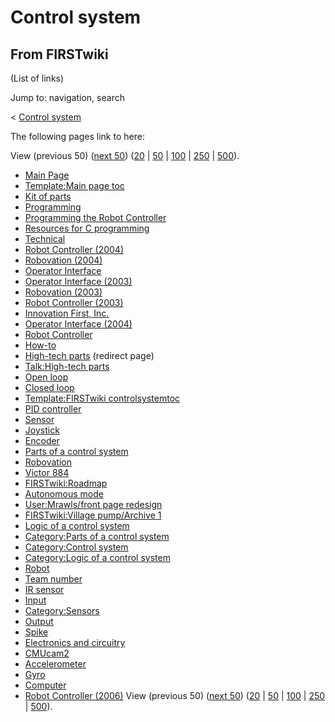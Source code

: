# Control system

## From FIRSTwiki

(List of links)

Jump to: navigation, search

< [Control system](/index.php?title=Control_system&redirect=no "Control
system")

The following pages link to here:

View (previous 50) ([next 50](/index.php?title=Special:Whatlinkshere/Control_system&limit=50&from=5749 "Special:Whatlinkshere/Control system")) ([20](/index.php?title=Special:Whatlinkshere/Control_system&limit=20&from=0 "Special:Whatlinkshere/Control system") | [50](/index.php?title=Special:Whatlinkshere/Control_system&limit=50&from=0 "Special:Whatlinkshere/Control system") | [100](/index.php?title=Special:Whatlinkshere/Control_system&limit=100&from=0 "Special:Whatlinkshere/Control system") | [250](/index.php?title=Special:Whatlinkshere/Control_system&limit=250&from=0 "Special:Whatlinkshere/Control system") | [500](/index.php?title=Special:Whatlinkshere/Control_system&limit=500&from=0 "Special:Whatlinkshere/Control system")).

- [Main Page](Main_Page "Main Page")
- [Template:Main page toc](Template:Main_page_toc "Template:Main page toc")
- [Kit of parts](Kit_of_parts "Kit of parts")
- [Programming](Programming "Programming")
- [Programming the Robot Controller](Programming_the_Robot_Controller "Programming the Robot Controller")
- [Resources for C programming](Resources_for_C_programming "Resources for C programming")
- [Technical](Technical "Technical")
- [Robot Controller (2004)](Robot_Controller_%282004%29 "Robot Controller \(2004\)")
- [Robovation (2004)](Robovation_%282004%29 "Robovation \(2004\)")
- [Operator Interface](operator-interface)
- [Operator Interface (2003)](Operator_Interface_%282003%29 "Operator Interface \(2003\)")
- [Robovation (2003)](Robovation_%282003%29 "Robovation \(2003\)")
- [Robot Controller (2003)](Robot_Controller_%282003%29 "Robot Controller \(2003\)")
- [Innovation First, Inc.](Innovation_First%2C_Inc. "Innovation First, Inc.")
- [Operator Interface (2004)](Operator_Interface_%282004%29 "Operator Interface \(2004\)")
- [Robot Controller](robot-controller)
- [How-to](How-to "How-to")
- [High-tech parts](/index.php?title=High-tech_parts&redirect=no "High-tech parts") (redirect page)
- [Talk:High-tech parts](Talk:High-tech_parts "Talk:High-tech parts")
- [Open loop](Open_loop "Open loop")
- [Closed loop](Closed_loop "Closed loop")
- [Template:FIRSTwiki controlsystemtoc](Template:FIRSTwiki_controlsystemtoc "Template:FIRSTwiki controlsystemtoc")
- [PID controller](PID_controller "PID controller")
- [Sensor](sensor)
- [Joystick](joystick)
- [Encoder](Encoder "Encoder")
- [Parts of a control system](Parts_of_a_control_system "Parts of a control system")
- [Robovation](robovation)
- [Victor 884](victor-884)
- [FIRSTwiki:Roadmap](FIRSTwiki:Roadmap "FIRSTwiki:Roadmap")
- [Autonomous mode](autonomous-mode)
- [User:Mrawls/front page redesign](User:Mrawls/front_page_redesign "User:Mrawls/front page redesign")
- [FIRSTwiki:Village pump/Archive 1](FIRSTwiki:Village_pump/Archive_1 "FIRSTwiki:Village pump/Archive 1")
- [Logic of a control system](Logic_of_a_control_system "Logic of a control system")
- [Category:Parts of a control system](Category:Parts_of_a_control_system "Category:Parts of a control system")
- [Category:Control system](Category:Control_system "Category:Control system")
- [Category:Logic of a control system](Category:Logic_of_a_control_system "Category:Logic of a control system")
- [Robot](Robot "Robot")
- [Team number](Team_number "Team number")
- [IR sensor](IR_sensor "IR sensor")
- [Input](Input "Input")
- [Category:Sensors](Category:Sensors "Category:Sensors")
- [Output](Output "Output")
- [Spike](spike-relay)
- [Electronics and circuitry](Electronics_and_circuitry "Electronics and circuitry")
- [CMUcam2](CMUcam2 "CMUcam2")
- [Accelerometer](Accelerometer "Accelerometer")
- [Gyro](gyro)
- [Computer](Computer "Computer")
- [Robot Controller (2006)](Robot_Controller_%282006%29 "Robot Controller \(2006\)") View (previous 50) ([next 50](/index.php?title=Special:Whatlinkshere/Control_system&limit=50&from=5749 "Special:Whatlinkshere/Control system")) ([20](/index.php?title=Special:Whatlinkshere/Control_system&limit=20&from=0 "Special:Whatlinkshere/Control system") | [50](/index.php?title=Special:Whatlinkshere/Control_system&limit=50&from=0 "Special:Whatlinkshere/Control system") | [100](/index.php?title=Special:Whatlinkshere/Control_system&limit=100&from=0 "Special:Whatlinkshere/Control system") | [250](/index.php?title=Special:Whatlinkshere/Control_system&limit=250&from=0 "Special:Whatlinkshere/Control system") | [500](/index.php?title=Special:Whatlinkshere/Control_system&limit=500&from=0 "Special:Whatlinkshere/Control system")).
